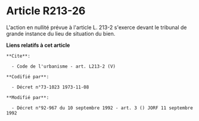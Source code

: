 # Article R213-26

L'action en nullité prévue à l'article L. 213-2 s'exerce devant le tribunal de grande instance du lieu de situation du bien.

**Liens relatifs à cet article**

	**Cite**:

	  - Code de l'urbanisme - art. L213-2 (V)

	**Codifié par**:

	  - Décret n°73-1023 1973-11-08

	**Modifié par**:

	  - Décret n°92-967 du 10 septembre 1992 - art. 3 () JORF 11 septembre 1992
